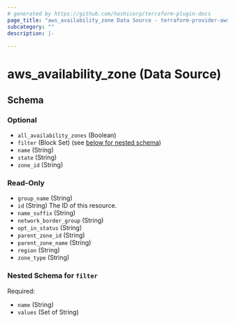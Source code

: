 ```yaml
---
# generated by https://github.com/hashicorp/terraform-plugin-docs
page_title: "aws_availability_zone Data Source - terraform-provider-aws"
subcategory: ""
description: |-
  
---
```


# aws_availability_zone (Data Source)





<!-- schema generated by tfplugindocs -->
## Schema

### Optional

- `all_availability_zones` (Boolean)
- `filter` (Block Set) (see [below for nested schema](#nestedblock--filter))
- `name` (String)
- `state` (String)
- `zone_id` (String)

### Read-Only

- `group_name` (String)
- `id` (String) The ID of this resource.
- `name_suffix` (String)
- `network_border_group` (String)
- `opt_in_status` (String)
- `parent_zone_id` (String)
- `parent_zone_name` (String)
- `region` (String)
- `zone_type` (String)

<a id="nestedblock--filter"></a>
### Nested Schema for `filter`

Required:

- `name` (String)
- `values` (Set of String)
